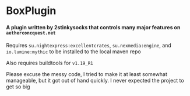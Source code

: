 # BoxPlugin

#### A plugin written by 2stinkysocks that controls many major features on `aetherconcquest.net`

Requires `su.nightexpress:excellentcrates`, `su.nexmedia:engine`, and `io.lumine:mythic` to be installed to the local maven repo

Also requires buildtools for `v1.19_R1`

Please excuse the messy code, I tried to make it at least somewhat manageable, but it got out of hand quickly. I never expected the project to get so big
